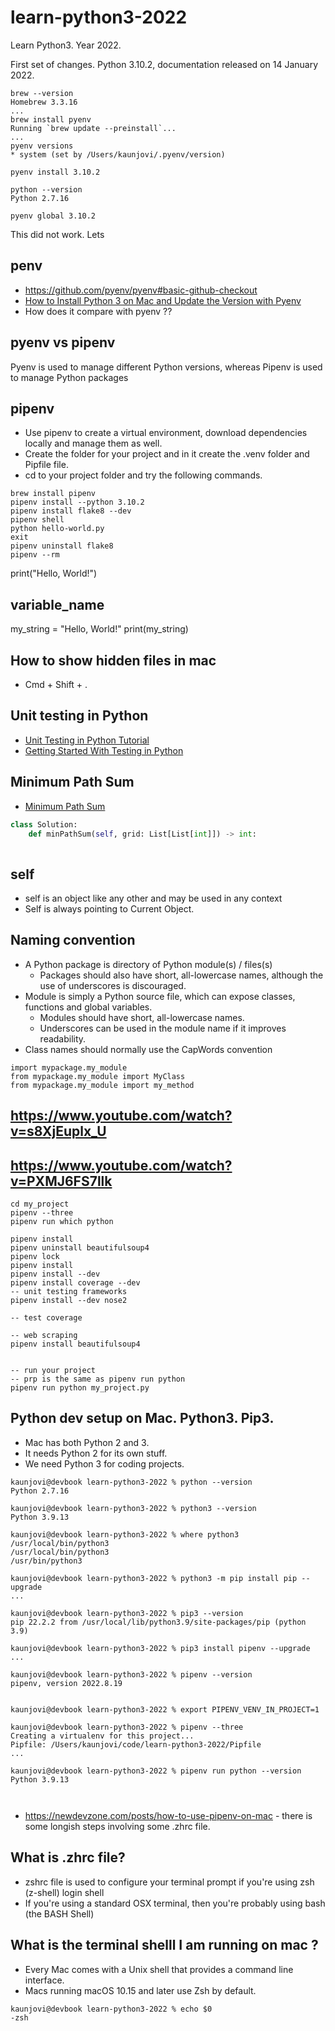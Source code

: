# learn-python3-2022
Learn Python3. Year 2022. 

First set of changes.
Python 3.10.2, documentation released on 14 January 2022.


```batch
brew --version 
Homebrew 3.3.16
...
brew install pyenv
Running `brew update --preinstall`...
...
pyenv versions
* system (set by /Users/kaunjovi/.pyenv/version)

pyenv install 3.10.2

python --version 
Python 2.7.16

pyenv global 3.10.2
```

This did not work. Lets 
## penv 

- https://github.com/pyenv/pyenv#basic-github-checkout
- [How to Install Python 3 on Mac and Update the Version with Pyenv](https://www.freecodecamp.org/news/how-to-install-python-3-on-mac-and-update-the-python-version-macos-homebrew-command-guide/)
- How does it compare with pyenv ?? 

## pyenv vs pipenv
Pyenv is used to manage different Python versions, whereas Pipenv is used to manage Python packages

## pipenv 

- Use pipenv to create a virtual environment, download dependencies locally and manage them as well. 
- Create the folder for your project and in it create the .venv folder and Pipfile file. 
- cd to your project folder and try the following commands. 

```batch
brew install pipenv
pipenv install --python 3.10.2
pipenv install flake8 --dev
pipenv shell 
python hello-world.py
exit    
pipenv uninstall flake8
pipenv --rm
```

print("Hello, World!")

## variable_name 

my_string = "Hello, World!"
print(my_string)

## How to show hidden files in mac 
- Cmd + Shift + .


## Unit testing in Python 

- [Unit Testing in Python Tutorial](https://www.datacamp.com/community/tutorials/unit-testing-python)
- [Getting Started With Testing in Python](https://realpython.com/python-testing/)


## Minimum Path Sum
- [Minimum Path Sum](https://leetcode.com/problems/minimum-path-sum/)

```python
class Solution:
    def minPathSum(self, grid: List[List[int]]) -> int:
        
```

## self 

- self is an object like any other and may be used in any context 
- Self is always pointing to Current Object.

## Naming convention 

- A Python package is directory of Python module(s) / files(s)
    - Packages should also have short, all-lowercase names, although the use of underscores is discouraged.
- Module is simply a Python source file, which can expose classes, functions and global variables.
    - Modules should have short, all-lowercase names. 
    - Underscores can be used in the module name if it improves readability.
- Class names should normally use the CapWords convention

```batch
import mypackage.my_module
from mypackage.my_module import MyClass 
from mypackage.my_module import my_method
```

## https://www.youtube.com/watch?v=s8XjEuplx_U

## https://www.youtube.com/watch?v=PXMJ6FS7llk

```
cd my_project
pipenv --three
pipenv run which python

pipenv install
pipenv uninstall beautifulsoup4
pipenv lock
pipenv install
pipenv install --dev
pipenv install coverage --dev
-- unit testing frameworks 
pipenv install --dev nose2 

-- test coverage 

-- web scraping 
pipenv install beautifulsoup4   


-- run your project 
-- prp is the same as pipenv run python 
pipenv run python my_project.py
```

## Python dev setup on Mac. Python3. Pip3.  

- Mac has both Python 2 and 3. 
- It needs Python 2 for its own stuff. 
- We need Python 3 for coding projects. 

```code 
kaunjovi@devbook learn-python3-2022 % python --version 
Python 2.7.16

kaunjovi@devbook learn-python3-2022 % python3 --version 
Python 3.9.13

kaunjovi@devbook learn-python3-2022 % where python3
/usr/local/bin/python3
/usr/local/bin/python3
/usr/bin/python3

kaunjovi@devbook learn-python3-2022 % python3 -m pip install pip --upgrade
... 

kaunjovi@devbook learn-python3-2022 % pip3 --version 
pip 22.2.2 from /usr/local/lib/python3.9/site-packages/pip (python 3.9)

kaunjovi@devbook learn-python3-2022 % pip3 install pipenv --upgrade
...

kaunjovi@devbook learn-python3-2022 % pipenv --version 
pipenv, version 2022.8.19


kaunjovi@devbook learn-python3-2022 % export PIPENV_VENV_IN_PROJECT=1

kaunjovi@devbook learn-python3-2022 % pipenv --three 
Creating a virtualenv for this project...
Pipfile: /Users/kaunjovi/code/learn-python3-2022/Pipfile
...

kaunjovi@devbook learn-python3-2022 % pipenv run python --version 
Python 3.9.13



```

- https://newdevzone.com/posts/how-to-use-pipenv-on-mac - there is some longish steps involving some .zhrc file. 

## What is .zhrc file? 
- zshrc file is used to configure your terminal prompt if you're using zsh (z-shell) login shell 
- If you're using a standard OSX terminal, then you're probably using bash (the BASH Shell)

## What is the terminal shelll I am running on mac ? 
- Every Mac comes with a Unix shell that provides a command line interface. 
- Macs running macOS 10.15 and later use Zsh by default.

```code 
kaunjovi@devbook learn-python3-2022 % echo $0
-zsh
```